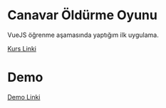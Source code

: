 # Canavar Öldürme Oyunu

VueJS öğrenme aşamasında yaptığım ilk uygulama. 

[Kurs Linki](https://www.udemy.com/course/sifirdan-ileri-seviye-vuejs-2-vuex-vue-router-egitim-seti/)

# Demo

[Demo Linki](https://haktantekin.com/projects/vue-monster-kill-game/)